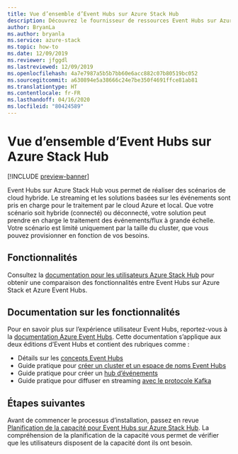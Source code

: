 ```yaml
---
title: Vue d’ensemble d’Event Hubs sur Azure Stack Hub
description: Découvrez le fournisseur de ressources Event Hubs sur Azure Stack Hub.
author: BryanLa
ms.author: bryanla
ms.service: azure-stack
ms.topic: how-to
ms.date: 12/09/2019
ms.reviewer: jfggdl
ms.lastreviewed: 12/09/2019
ms.openlocfilehash: 4a7e7987a5b5b7bb60e6acc882c07b80519bc052
ms.sourcegitcommit: a630894e5a38666c24e7be350f4691ffce81ab81
ms.translationtype: HT
ms.contentlocale: fr-FR
ms.lasthandoff: 04/16/2020
ms.locfileid: "80424589"
---
```

# <a name="event-hubs-on-azure-stack-hub-overview"></a>Vue d’ensemble d’Event Hubs sur Azure Stack Hub

[!INCLUDE [preview-banner](../includes/event-hubs-preview.md)]

Event Hubs sur Azure Stack Hub vous permet de réaliser des scénarios de cloud hybride. Le streaming et les solutions basées sur les événements sont pris en charge pour le traitement par le cloud Azure et local. Que votre scénario soit hybride (connecté) ou déconnecté, votre solution peut prendre en charge le traitement des événements/flux à grande échelle. Votre scénario est limité uniquement par la taille du cluster, que vous pouvez provisionner en fonction de vos besoins. 

## <a name="features"></a>Fonctionnalités

Consultez la [documentation pour les utilisateurs Azure Stack Hub](/azure-stack/user/event-hubs-overview) pour obtenir une comparaison des fonctionnalités entre Event Hubs sur Azure Stack et Azure Event Hubs.

## <a name="feature-documentation"></a>Documentation sur les fonctionnalités

Pour en savoir plus sur l’expérience utilisateur Event Hubs, reportez-vous à la [documentation Azure Event Hubs](/azure/event-hubs/). Cette documentation s’applique aux deux éditions d’Event Hubs et contient des rubriques comme :

- Détails sur les [concepts Event Hubs](/azure/event-hubs/event-hubs-features)
- Guide pratique pour [créer un cluster et un espace de noms Event Hubs](/azure/event-hubs/event-hubs-dedicated-cluster-create-portal)
- Guide pratique pour créer un [hub d’événements](/azure/event-hubs/event-hubs-create#create-an-event-hub)
- Guide pratique pour diffuser en streaming [avec le protocole Kafka](/azure/event-hubs/event-hubs-quickstart-kafka-enabled-event-hubs)


## <a name="next-steps"></a>Étapes suivantes

Avant de commencer le processus d’installation, passez en revue [Planification de la capacité pour Event Hubs sur Azure Stack Hub](event-hubs-rp-capacity-planning.md). La compréhension de la planification de la capacité vous permet de vérifier que les utilisateurs disposent de la capacité dont ils ont besoin.